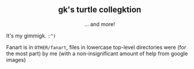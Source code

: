 <div align=center>
 <h2> gk's turtle collegktion </h2>
 <p> ... and more! </p>
</div>

It's my gimmigk.  `:^)`

Fanart is in `OTHER/fanart`, files in lowercase top-level directories were (for the most part) by me (with a non-insignificant amount of help from google images)
